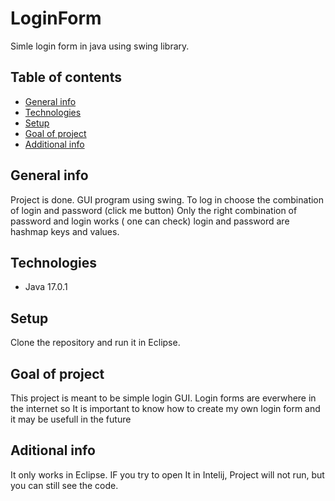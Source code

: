 # LoginForm
Simle login form in java using swing library.

## Table of contents

* [General info](#general-info)
* [Technologies](#technologies) 
* [Setup](#setup)
* [Goal of project](#goal-of-project)
* [Additional info](#additional-info)

## General info

Project is done.
GUI program using swing. 
To log in choose the combination of login and password (click me button)
Only the right combination of password and login works ( one can check)
login and password are hashmap keys and values.

## Technologies

* Java 17.0.1

## Setup

Clone the repository and run it in Eclipse.

## Goal of project

This project is meant to be simple login GUI.
Login forms are everwhere in the internet so It is important to know how to create my own login form and it may be usefull in the future

## Aditional info

It only works in Eclipse. IF you try to open It in Intelij, Project will not run, but you can still see the code.

